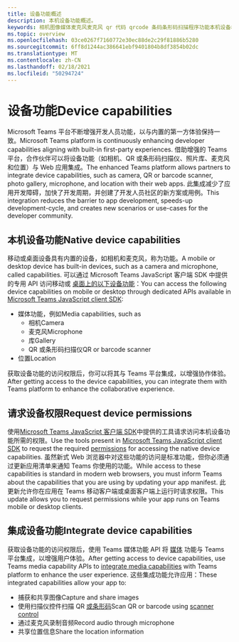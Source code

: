 ```yaml
---
title: 设备功能概述
description: 本机设备功能概述。
keywords: 相机图像媒体麦克风麦克风 qr 代码 qrcode 条码条形码扫描程序功能本机设备权限
ms.topic: overview
ms.openlocfilehash: 03ce0267f7160772e30ec88de2c29f81886b5280
ms.sourcegitcommit: 6ff8d1244ac386641ebf9401804b8df3854b02dc
ms.translationtype: MT
ms.contentlocale: zh-CN
ms.lasthandoff: 02/18/2021
ms.locfileid: "50294724"
---
```

# <a name="device-capabilities"></a><span data-ttu-id="9bbb9-104">设备功能</span><span class="sxs-lookup"><span data-stu-id="9bbb9-104">Device capabilities</span></span> 

<span data-ttu-id="9bbb9-105">Microsoft Teams 平台不断增强开发人员功能，以与内置的第一方体验保持一致。</span><span class="sxs-lookup"><span data-stu-id="9bbb9-105">Microsoft Teams platform is continuously enhancing developer capabilities aligning with built-in first-party experiences.</span></span> <span data-ttu-id="9bbb9-106">借助增强的 Teams 平台，合作伙伴可以将设备功能（如相机、QR 或条形码扫描仪、照片库、麦克风和位置）与 Web 应用集成。</span><span class="sxs-lookup"><span data-stu-id="9bbb9-106">The enhanced Teams platform allows partners to integrate device capabilities, such as camera, QR or barcode scanner, photo gallery, microphone, and location with their web apps.</span></span> <span data-ttu-id="9bbb9-107">此集成减少了应用开发障碍，加快了开发周期，并创建了开发人员社区的新方案或用例。</span><span class="sxs-lookup"><span data-stu-id="9bbb9-107">This integration reduces the barrier to app development, speeds-up development-cycle, and creates new scenarios or use-cases for the developer community.</span></span>

## <a name="native-device-capabilities"></a><span data-ttu-id="9bbb9-108">本机设备功能</span><span class="sxs-lookup"><span data-stu-id="9bbb9-108">Native device capabilities</span></span>

<span data-ttu-id="9bbb9-109">移动或桌面设备具有内置的设备，如相机和麦克风，称为功能。</span><span class="sxs-lookup"><span data-stu-id="9bbb9-109">A mobile or desktop device has built-in devices, such as a camera and microphone, called capabilities.</span></span> <span data-ttu-id="9bbb9-110">可以通过 Microsoft Teams JavaScript 客户端 SDK 中提供的专用 API 访问移动或 [桌面上的以下设备功能](/javascript/api/overview/msteams-client?view=msteams-client-js-latest&preserve-view=true)：</span><span class="sxs-lookup"><span data-stu-id="9bbb9-110">You can access the following device capabilities on mobile or desktop through dedicated APIs available in [Microsoft Teams JavaScript client SDK](/javascript/api/overview/msteams-client?view=msteams-client-js-latest&preserve-view=true):</span></span>
* <span data-ttu-id="9bbb9-111">媒体功能，例如</span><span class="sxs-lookup"><span data-stu-id="9bbb9-111">Media capabilities, such as</span></span>
    * <span data-ttu-id="9bbb9-112">相机</span><span class="sxs-lookup"><span data-stu-id="9bbb9-112">Camera</span></span>
    * <span data-ttu-id="9bbb9-113">麦克风</span><span class="sxs-lookup"><span data-stu-id="9bbb9-113">Microphone</span></span>
    * <span data-ttu-id="9bbb9-114">库</span><span class="sxs-lookup"><span data-stu-id="9bbb9-114">Gallery</span></span>
    * <span data-ttu-id="9bbb9-115">QR 或条形码扫描仪</span><span class="sxs-lookup"><span data-stu-id="9bbb9-115">QR or barcode scanner</span></span>
* <span data-ttu-id="9bbb9-116">位置</span><span class="sxs-lookup"><span data-stu-id="9bbb9-116">Location</span></span>

<span data-ttu-id="9bbb9-117">获取设备功能的访问权限后，你可以将其与 Teams 平台集成，以增强协作体验。</span><span class="sxs-lookup"><span data-stu-id="9bbb9-117">After getting access to the device capabilities, you can integrate them with Teams platform to enhance the collaborative experience.</span></span> 

## <a name="request-device-permissions"></a><span data-ttu-id="9bbb9-118">请求设备权限</span><span class="sxs-lookup"><span data-stu-id="9bbb9-118">Request device permissions</span></span>

<span data-ttu-id="9bbb9-119">使用[Microsoft Teams JavaScript 客户端 SDK](/javascript/api/overview/msteams-client?view=msteams-client-js-latest&preserve-view=true)中提供[](native-device-permissions.md)的工具请求访问本机设备功能所需的权限。</span><span class="sxs-lookup"><span data-stu-id="9bbb9-119">Use the tools present in [Microsoft Teams JavaScript client SDK](/javascript/api/overview/msteams-client?view=msteams-client-js-latest&preserve-view=true) to request the required  [permissions](native-device-permissions.md) for accessing the native device capabilities.</span></span> <span data-ttu-id="9bbb9-120">虽然新式 Web 浏览器中对这些功能的访问是标准功能，但你必须通过更新应用清单来通知 Teams 你使用的功能。</span><span class="sxs-lookup"><span data-stu-id="9bbb9-120">While access to these capabilities is standard in modern web browsers, you must inform Teams about the capabilities that you are using by updating your app manifest.</span></span> <span data-ttu-id="9bbb9-121">此更新允许你在应用在 Teams 移动客户端或桌面客户端上运行时请求权限。</span><span class="sxs-lookup"><span data-stu-id="9bbb9-121">This update allows you to request permissions while your app runs on Teams mobile or desktop clients.</span></span>
 
 ## <a name="integrate-device-capabilities"></a><span data-ttu-id="9bbb9-122">集成设备功能</span><span class="sxs-lookup"><span data-stu-id="9bbb9-122">Integrate device capabilities</span></span>

<span data-ttu-id="9bbb9-123">获取设备功能的访问权限后，使用 Teams 媒体功能 API 将 [媒体](mobile-camera-image-permissions.md) 功能与 Teams 平台集成，以增强用户体验。</span><span class="sxs-lookup"><span data-stu-id="9bbb9-123">After getting access to device capabilities, use Teams media capability APIs to [integrate media capabilities](mobile-camera-image-permissions.md) with Teams platform to enhance the user experience.</span></span> <span data-ttu-id="9bbb9-124">这些集成功能允许应用：</span><span class="sxs-lookup"><span data-stu-id="9bbb9-124">These integrated capabilities allow your app to:</span></span>

* <span data-ttu-id="9bbb9-125">捕获和共享图像</span><span class="sxs-lookup"><span data-stu-id="9bbb9-125">Capture and share images</span></span>
* <span data-ttu-id="9bbb9-126">使用扫描仪控件扫描 QR [或条形码](qr-barcode-scanner-capability.md)</span><span class="sxs-lookup"><span data-stu-id="9bbb9-126">Scan QR or barcode using [scanner control](qr-barcode-scanner-capability.md)</span></span>
* <span data-ttu-id="9bbb9-127">通过麦克风录制音频</span><span class="sxs-lookup"><span data-stu-id="9bbb9-127">Record audio through microphone</span></span>
* <span data-ttu-id="9bbb9-128">共享位置信息</span><span class="sxs-lookup"><span data-stu-id="9bbb9-128">Share the location information</span></span>
